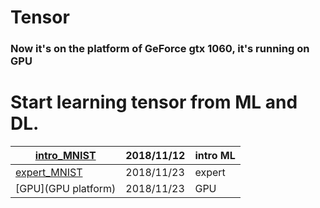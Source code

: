# Tensor
### Now it's on the platform of GeForce gtx 1060, it's running on GPU
# Start learning tensor from ML and DL.
|[intro_MNIST](intro_MNIST)  |2018/11/12|intro ML|
|---|---|---|
|[expert_MNIST](expert_MNIST)|2018/11/23|expert|
|[GPU](GPU platform)         |2018/11/23|GPU|